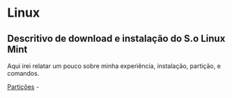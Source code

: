 # Linux

## Descritivo de download e instalação do S.o Linux Mint

Aqui irei relatar um pouco sobre minha experiência, instalação, partição, e comandos.

[Partições]() -
